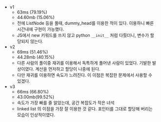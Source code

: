 - v1
  - 63ms (79.19%)
  - 44.60mb (15.06%)
  - 전에 ListNode 등을 풀때, dummy_head를 이용한 적이 있다. 이용하니 빠른시간내에 구현이 가능했다.
  - JS에서 new 키워드를 쓰지 않고 python `__init__` 처럼 다뤘더니, 변수가 할당되지 않는다.
- v2
  - 69ms (51.46%)
  - 44.28mb (40.15%)
  - 다른 사람의 풀이중 재귀를 이용해서 독특하게 풀어낸 사람이 있었다. 기발한 발상이였다. 계산을 먼저하고 할당이 나중에 된다.
  - 다만 재귀를 이용하면 속도가 느려진다. 이 이점은 복잡한 문제에서 사용할 수 있겠다.
- v3
  - 66ms (66.80%)
  - 43.00mb(99.52%)
  - 속도가 가장 빠를 줄 알았는데, 공간 복잡도가 작은 녀석
  - linked list 의 이점을 가장 잘 이용한 것 같다. 포인터를 그대로 할당해 버리는 모습이 인상적이였다.

